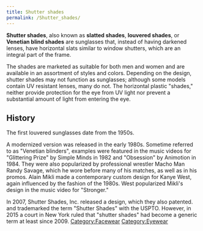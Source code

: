 ```yaml
---
title: Shutter shades
permalink: /Shutter_shades/
---
```


**Shutter shades**, also known as **slatted shades**, **louvered
shades**, or **Venetian blind shades** are sunglasses that, instead of
having darkened lenses, have horizontal slats similar to window
shutters, which are an integral part of the frame.

The shades are marketed as suitable for both men and women and are
available in an assortment of styles and colors. Depending on the
design, shutter shades may not function as sunglasses; although some
models contain UV resistant lenses, many do not. The horizontal plastic
"shades," neither provide protection for the eye from UV light nor
prevent a substantial amount of light from entering the eye.

## History

The first louvered sunglasses date from the 1950s.

A modernized version was released in the early 1980s. Sometime referred
to as "Venetian blinders", examples were featured in the music videos
for "Glittering Prize" by Simple Minds in 1982 and "Obsession" by
Animotion in 1984. They were also popularized by professional wrestler
Macho Man Randy Savage, which he wore before many of his matches, as
well as in his promos. Alain Mikli made a contemporary custom design for
Kanye West, again influenced by the fashion of the 1980s. West
popularized Mikli's design in the music video for "Stronger."

In 2007, Shutter Shades, Inc. released a design, which they also
patented. and trademarked the term "Shutter Shades" with the USPTO.
However, in 2015 a court in New York ruled that "shutter shades" had
become a generic term at least since 2009.
[Category:Facewear](/Category:Facewear "wikilink")
[Category:Eyewear](/Category:Eyewear "wikilink")